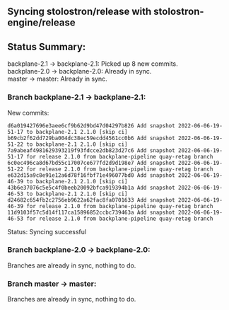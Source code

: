 ## Syncing stolostron/release with stolostron-engine/release

## Status Summary:

backplane-2.1 -> backplane-2.1: Picked up 8 new commits.  
backplane-2.0 -> backplane-2.0: Already in sync.  
master -> master: Already in sync.  

### Branch backplane-2.1 -> backplane-2.1:

New commits:

```
d6a019427696e3aee6cf9b62d9bd47d04297b826 Add snapshot 2022-06-06-19-51-17 to backplane-2.1 2.1.0 [skip ci]
b69cb2f62dd729ba004dc38ec59ecdd4561cc0b6 Add snapshot 2022-06-06-19-51-22 to backplane-2.1 2.1.0 [skip ci]
7a9abeaf4981629393219f93fdcce2db823d27c6 Add snapshot 2022-06-06-19-51-17 for release 2.1.0 from backplane-pipeline quay-retag branch
6c0ec496ca8d67bd55c17007ce677fd2d9d198e7 Add snapshot 2022-06-06-19-51-22 for release 2.1.0 from backplane-pipeline quay-retag branch
e632d15a9c8e91e12a6d78f16fbf71e496077bd0 Add snapshot 2022-06-06-19-46-39 to backplane-2.1 2.1.0 [skip ci]
43b6e37076c5e5c4f0beeb20092bfca919394b1a Add snapshot 2022-06-06-19-46-53 to backplane-2.1 2.1.0 [skip ci]
d24682c654fb2c2756eb9622a62fac8fa0701633 Add snapshot 2022-06-06-19-46-39 for release 2.1.0 from backplane-pipeline quay-retag branch
11d9103f57c5d14f117ca15896852ccbc739463a Add snapshot 2022-06-06-19-46-53 for release 2.1.0 from backplane-pipeline quay-retag branch
```

Status: Syncing successful

### Branch backplane-2.0 -> backplane-2.0:

Branches are already in sync, nothing to do.

### Branch master -> master:

Branches are already in sync, nothing to do.
